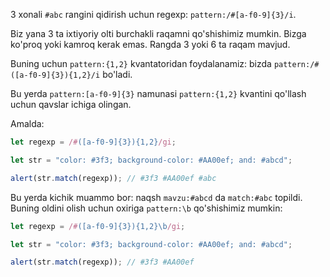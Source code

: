 3 xonali `#abc` rangini qidirish uchun regexp: `pattern:/#[a-f0-9]{3}/i`.

Biz yana 3 ta ixtiyoriy olti burchakli raqamni qo'shishimiz mumkin. Bizga ko'proq yoki kamroq kerak emas. Rangda 3 yoki 6 ta raqam mavjud.

Buning uchun `pattern:{1,2}` kvantatoridan foydalanamiz: bizda `pattern:/#([a-f0-9]{3}){1,2}/i` bo'ladi.

Bu yerda `pattern:[a-f0-9]{3}` namunasi `pattern:{1,2}` kvantini qo'llash uchun qavslar ichiga olingan.

Amalda:

```js run
let regexp = /#([a-f0-9]{3}){1,2}/gi;

let str = "color: #3f3; background-color: #AA00ef; and: #abcd";

alert(str.match(regexp)); // #3f3 #AA00ef #abc
```

Bu yerda kichik muammo bor: naqsh `mavzu:#abcd` da `match:#abc` topildi. Buning oldini olish uchun oxiriga `pattern:\b` qo'shishimiz mumkin:

```js run
let regexp = /#([a-f0-9]{3}){1,2}\b/gi;

let str = "color: #3f3; background-color: #AA00ef; and: #abcd";

alert(str.match(regexp)); // #3f3 #AA00ef
```
